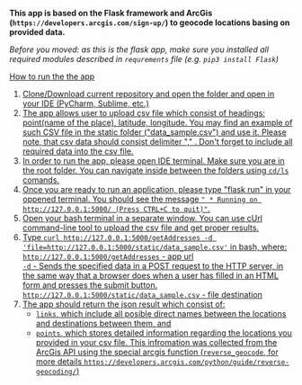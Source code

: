 <b>This app is based on the Flask framework and ArcGis (```https://developers.arcgis.com/sign-up/```) to geocode locations basing on provided data.</b>

<i>Before you moved: as this is the flask app, make sure you installed all required modules described in ```requrements``` file (e.g. ```pip3 install Flask```)</i><br>

<u>How to run the the app<u><br>
1. Clone/Download current repository and open the folder and open in your IDE (PyCharm, Sublime, etc.)<br>
2. The app allows user to upload csv file which consist of headings: point(name of the place), latitude, longitude. You may find an example of such CSV file in the static folder ("data_sample.csv") and use it. Please note, that csv data should consist delimiter "," . Don't forget to include all required data into the csv file.
3. In order to run the app, please open IDE terminal. Make sure you are in the root folder. You can navigate inside between the folders using ```cd/ls``` comands.<br>
4. Once you are ready to run an application, please type "flask run" in your oppened terminal. You should see the message 
  ```" * Running on http://127.0.0.1:5000/ (Press CTRL+C to quit)"```.<br>
5. Open your bash terminal in a separate window. You can use cUrl command-line tool to upload the csv file and get proper results.<br>
6. Type ```curl http://127.0.0.1:5000/getAddresses -d 'file=http://127.0.0.1:5000/static/data_sample.csv'``` in bash, where:<br>
        ```http://127.0.0.1:5000/getAddresses``` - app url<br>
        ```-d``` - Sends the specified data in a POST request to the HTTP server, in the same way that a browser does when a                      user has filled in an HTML form and presses the submit button.<br>
        ```http://127.0.0.1:5000/static/data_sample.csv``` - file destination<br>
 7. The app should return the json result which consist of:<br>
    - ```links```, which include all posible direct names between the locations and destinations between them, and<br>
    - ```points```, which stores detailed information regarding the locations you provided in your csv file. This infromation was collected from the ArcGis API using the special arcgis function (```reverse_geocode```, for more details ```https://developers.arcgis.com/python/guide/reverse-geocoding/```)
